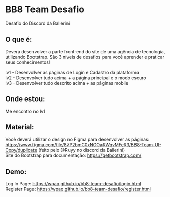 # BB8 Team Desafio
Desafio do Discord da Ballerini

## O que é:
Deverá desenvolver a parte front-end do site de uma agência de tecnologia, utilizando Bootstrap. São 3 níveis de desafios para você aprender e praticar seus conhecimentos!

lv1 - Desenvolver as páginas de Login e Cadastro da plataforma<br>
lv2 - Desenvolver tudo acima + a página principal e o modo escuro<br>
lv3 - Desenvolver tudo descrito acima + as páginas mobile<br>

## Onde estou:
Me encontro no lv1

## Material:
Você deverá utilizar o design no Figma para desenvolver as páginas: https://www.figma.com/file/87P2bmC0xNGOaRWqvMFeR3/BB8-Team-UI-Copy/duplicate (feito pelo @Ruyy no discord da Ballerini)<br>
Site do Bootstrap para documentação:  https://getbootstrap.com/

## Demo:
Log In Page: https://wpaq.github.io/bb8-team-desafio/login.html<br>
Register Page: https://wpaq.github.io/bb8-team-desafio/register.html
